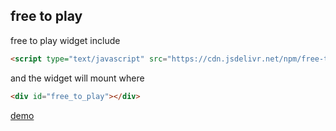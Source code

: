 
## free to play

free to play widget
include 
```html
<script type="text/javascript" src="https://cdn.jsdelivr.net/npm/free-to-play@latest/main.js"></script>
``` 

and the widget will mount where 
```html
<div id="free_to_play"></div>
``` 

[demo](https://niradler.github.io/lol-freeToPlay-client/)

